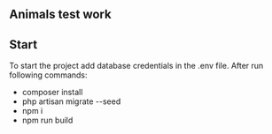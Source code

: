 ## Animals test work

## Start
To start the project add database credentials in the .env file. After run following commands:
 - composer install
 - php artisan migrate --seed
 - npm i
 - npm run build




